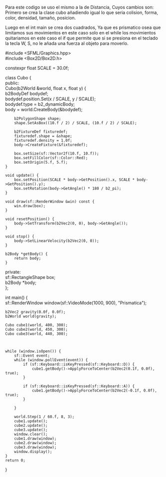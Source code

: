 Para este codigo se uso el mismo a la de Distancia, Cuyos cambios son:
Primero se crea la clase cubo
añadiendo igual lo que seria colision, forma, color, densidad, tamaño, posicion.

Luego en el int main se crea dos cuadrados, 
Ya que es prismatico osea que limitamos sus movimientos en este caso solo en el while los movimientos quitariamos en este caso el if que permite que si se presiona en el teclado la tecla W, S, no le añada una fuerza al objeto para moverlo.

#include <SFML/Graphics.hpp>  
#include <Box2D/Box2D.h>  
  
constexpr float SCALE = 30.0f;  
  
class Cubo {  
public:  
    Cubo(b2World &world, float x, float y) {  
        b2BodyDef bodydef;  
        bodydef.position.Set(x / SCALE, y / SCALE);  
        bodydef.type = b2_dynamicBody;  
        body = world.CreateBody(&bodydef);  
  
        b2PolygonShape shape;  
        shape.SetAsBox((10.f / 2) / SCALE, (10.f / 2) / SCALE);  
  
        b2FixtureDef fixturedef;  
        fixturedef.shape = &shape;  
        fixturedef.density = 1.0f;  
        body->CreateFixture(&fixturedef);  
  
        box.setSize(sf::Vector2f(10.f, 10.f));  
        box.setFillColor(sf::Color::Red);  
        box.setOrigin(5.f, 5.f);  
    }  
  
    void update() {  
        box.setPosition(SCALE * body->GetPosition().x, SCALE * body->GetPosition().y);  
        box.setRotation(body->GetAngle() * 180 / b2_pi);  
    }  
  
    void draw(sf::RenderWindow &win) const {  
        win.draw(box);  
    }  
  
    void resetPosition() {  
        body->SetTransform(b2Vec2(0, 0), body->GetAngle());  
    }  
  
    void stop() {  
        body->SetLinearVelocity(b2Vec2(0, 0));  
    }  
  
    b2Body *getBody() {  
        return body;  
    }  
  
private:  
    sf::RectangleShape box;  
    b2Body *body;  
};  
  
int main() {  
    sf::RenderWindow window(sf::VideoMode(1000, 900), "Prismatica");  
  
    b2Vec2 gravity(0.0f, 0.0f);  
    b2World world(gravity);  
  
    Cubo cube1(world, 400, 300);  
    Cubo cube2(world, 450, 300);  
    Cubo cube3(world, 440, 300);  
  
  
  
    while (window.isOpen()) {  
        sf::Event event;  
        while (window.pollEvent(event)) {  
            if (sf::Keyboard::isKeyPressed(sf::Keyboard::D)) {  
                cube1.getBody()->ApplyForceToCenter(b2Vec2(0.1f, 0.0f), true);  
            }  
  
            if (sf::Keyboard::isKeyPressed(sf::Keyboard::A)) {  
                cube1.getBody()->ApplyForceToCenter(b2Vec2(-0.1f, 0.0f), true);  
            }  
  
        }  
  
        world.Step(1 / 60.f, 8, 3);  
        cube1.update();  
        cube2.update();  
        cube3.update();  
        window.clear();  
        cube1.draw(window);  
        cube2.draw(window);  
        cube3.draw(window);  
        window.display();  
    }  
    return 0;  
}